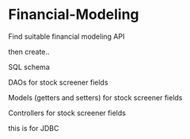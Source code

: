 # Financial-Modeling
Find suitable financial modeling API

then create..

SQL schema

DAOs for stock screener fields

Models (getters and setters) for stock screener fields

Controllers for stock screener fields

this is for JDBC
